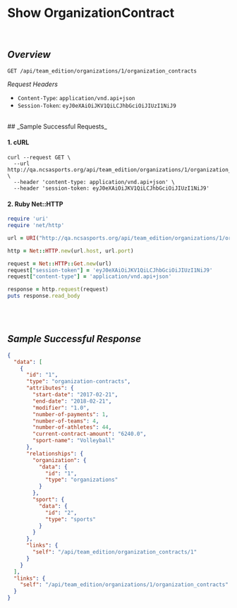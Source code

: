 # Show OrganizationContract
<br>

## _Overview_

`GET /api/team_edition/organizations/1/organization_contracts`

_Request Headers_
  * `Content-Type`: `application/vnd.api+json`
  * `Session-Token`: `eyJ0eXAiOiJKV1QiLCJhbGciOiJIUzI1NiJ9`

<br>
## _Sample Successful Requests_

#### 1. cURL

```shell
curl --request GET \
  --url http://qa.ncsasports.org/api/team_edition/organizations/1/organization_contracts \
  --header 'content-type: application/vnd.api+json' \
  --header 'session-token: eyJ0eXAiOiJKV1QiLCJhbGciOiJIUzI1NiJ9'
```

#### 2. Ruby Net::HTTP

```ruby
require 'uri'
require 'net/http'

url = URI("http://qa.ncsasports.org/api/team_edition/organizations/1/organization_contracts")

http = Net::HTTP.new(url.host, url.port)

request = Net::HTTP::Get.new(url)
request["session-token"] = 'eyJ0eXAiOiJKV1QiLCJhbGciOiJIUzI1NiJ9'
request["content-type"] = 'application/vnd.api+json'

response = http.request(request)
puts response.read_body
```

<br>
<br>

## _Sample Successful Response_

```json
{
  "data": [
    {
      "id": "1",
      "type": "organization-contracts",
      "attributes": {
        "start-date": "2017-02-21",
        "end-date": "2018-02-21",
        "modifier": "1.0",
        "number-of-payments": 1,
        "number-of-teams": 4,
        "number-of-athletes": 44,
        "current-contract-amount": "6240.0",
        "sport-name": "Volleyball"
      },
      "relationships": {
        "organization": {
          "data": {
            "id": "1",
            "type": "organizations"
          }
        },
        "sport": {
          "data": {
            "id": "2",
            "type": "sports"
          }
        }
      },
      "links": {
        "self": "/api/team_edition/organization_contracts/1"
      }
    }
  ],
  "links": {
    "self": "/api/team_edition/organizations/1/organization_contracts"
  }
}
```
